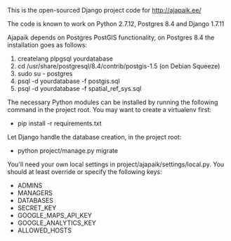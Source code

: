 This is the open-sourced Django project code for http://ajapaik.ee/

The code is known to work on Python 2.7.12, Postgres 8.4 and Django 1.7.11

Ajapaik depends on Postgres PostGIS functionality, on Postgres 8.4 the installation goes as follows:
<ol>
  <li>createlang plpgsql yourdatabase</li>
  <li>cd /usr/share/postgresql/8.4/contrib/postgis-1.5 (on Debian Squeeze)</li>
  <li>sudo su - postgres</li>
  <li>psql -d yourdatabase -f postgis.sql</li>
  <li>psql -d yourdatabase -f spatial_ref_sys.sql</li>
</ol>

The necessary Python modules can be installed by running the following command in the project root. You may want to create a virtualenv first:
<ul><li>pip install -r requirements.txt</li></ul>

Let Django handle the database creation, in the project root:
<ul><li>python project/manage.py migrate</li></ul>

You'll need your own local settings in project/ajapaik/settings/local.py. You should at least override or specify the following keys:
<ul>
  <li>ADMINS</li>
  <li>MANAGERS</li>
  <li>DATABASES</li>
  <li>SECRET_KEY</li>
  <li>GOOGLE_MAPS_API_KEY</li>
  <li>GOOGLE_ANALYTICS_KEY</li>
  <li>ALLOWED_HOSTS</li>
</ul>
